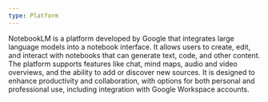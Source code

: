 ```yaml
---
type: Platform
---
```


NotebookLM is a platform developed by Google that integrates large language models into a notebook interface. It allows users to create, edit, and interact with notebooks that can generate text, code, and other content. The platform supports features like chat, mind maps, audio and video overviews, and the ability to add or discover new sources. It is designed to enhance productivity and collaboration, with options for both personal and professional use, including integration with Google Workspace accounts.